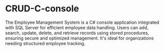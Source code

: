 # CRUD-C-console
The Employee Management System is a C# console application integrated with SQL Server for efficient employee data handling. Users can add, search, update, delete, and retrieve records using stored procedures, ensuring secure and optimized management. It's ideal for organizations needing structured employee tracking.
